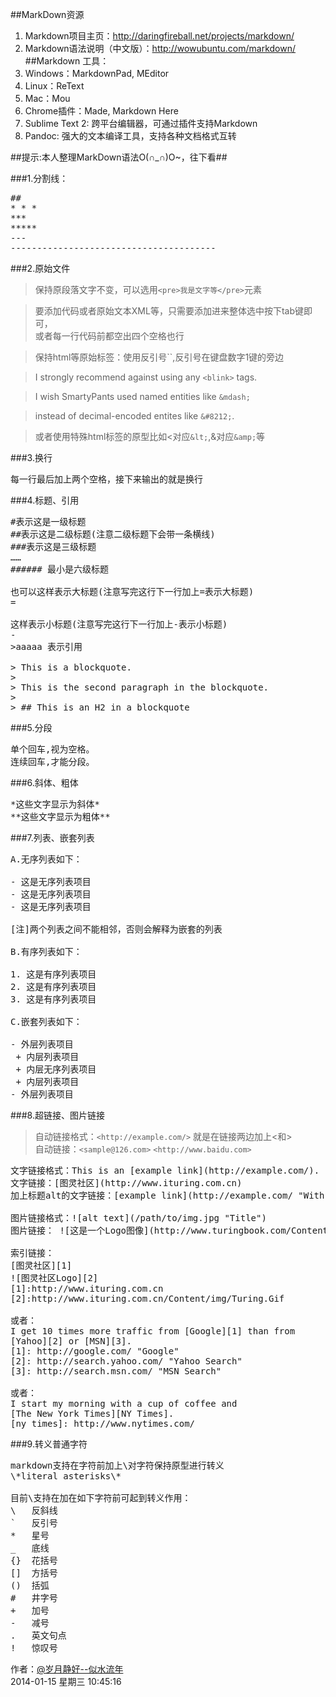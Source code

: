 ##MarkDown资源
1. Markdown项目主页：<http://daringfireball.net/projects/markdown/>
1. Markdown语法说明（中文版）：<http://wowubuntu.com/markdown/>
##Markdown 工具：
1. Windows：MarkdownPad, MEditor
1. Linux：ReText
1. Mac：Mou
1. Chrome插件：Made, Markdown Here
1. Sublime Text 2: 跨平台编辑器，可通过插件支持Markdown
1. Pandoc: 强大的文本编译工具，支持各种文档格式互转


##提示:本人整理MarkDown语法O(∩_∩)O~，往下看##

###1.分割线：
<pre>
##
* * *
***
*****
---
---------------------------------------
</pre>

###2.原始文件
>保持原段落文字不变，可以选用`<pre>我是文字等</pre>`元素

>要添加代码或者原始文本XML等，只需要添加进来整体选中按下tab键即可，  
或者每一行代码前都空出四个空格也行

>保持html等原始标签：使用反引号``,反引号在键盘数字1键的旁边

> I strongly recommend against using any ` <blink> ` tags.

> I wish SmartyPants used named entities like `&mdash;`

> instead of decimal-encoded entites like `&#8212;`.

> 或者使用特殊html标签的原型比如<对应`&lt;`,&对应`&amp;`等

###3.换行
<pre>
每一行最后加上两个空格，接下来输出的就是换行
</pre>

###4.标题、引用
<pre>
#表示这是一级标题
##表示这是二级标题(注意二级标题下会带一条横线)
###表示这是三级标题
……
###### 最小是六级标题

也可以这样表示大标题(注意写完这行下一行加上=表示大标题)
=

这样表示小标题(注意写完这行下一行加上-表示小标题)
-
>aaaaa 表示引用

> This is a blockquote.
> 
> This is the second paragraph in the blockquote.
>
> ## This is an H2 in a blockquote
</pre>

###5.分段
<pre>
单个回车,视为空格。
连续回车,才能分段。
</pre>

###6.斜体、粗体
<pre>
*这些文字显示为斜体*
**这些文字显示为粗体**
</pre>

###7.列表、嵌套列表
<pre>
A.无序列表如下：

- 这是无序列表项目
- 这是无序列表项目
- 这是无序列表项目

[注]两个列表之间不能相邻，否则会解释为嵌套的列表

B.有序列表如下：

1. 这是有序列表项目
2. 这是有序列表项目
3. 这是有序列表项目

C.嵌套列表如下：

- 外层列表项目
 + 内层列表项目
 + 内层无序列表项目
 + 内层列表项目
- 外层列表项目
</pre>

###8.超链接、图片链接
>自动链接格式：`<http://example.com/>`  就是在链接两边加上<和>  
>自动链接：`<sample@126.com>`  `<http://www.baidu.com>`  

<pre>
文字链接格式：This is an [example link](http://example.com/).
文字链接：[图灵社区](http://www.ituring.com.cn)
加上标题alt的文字链接：[example link](http://example.com/ "With a Title").

图片链接格式：![alt text](/path/to/img.jpg "Title")
图片链接： ![这是一个Logo图像](http://www.turingbook.com/Content/img/Turing.Gif)

索引链接：
[图灵社区][1]
![图灵社区Logo][2]
[1]:http://www.ituring.com.cn
[2]:http://www.ituring.com.cn/Content/img/Turing.Gif

或者：
I get 10 times more traffic from [Google][1] than from
[Yahoo][2] or [MSN][3].
[1]: http://google.com/ "Google"
[2]: http://search.yahoo.com/ "Yahoo Search"
[3]: http://search.msn.com/ "MSN Search"

或者：
I start my morning with a cup of coffee and
[The New York Times][NY Times].
[ny times]: http://www.nytimes.com/
</pre>

###9.转义普通字符
<pre>
markdown支持在字符前加上\对字符保持原型进行转义
\*literal asterisks\*

目前\支持在加在如下字符前可起到转义作用：
\   反斜线
`   反引号
*   星号
_   底线
{}  花括号
[]  方括号
()  括弧
#   井字号
+   加号
-   减号
.   英文句点
!   惊叹号
</pre>

作者：[@岁月静好--似水流年](http://weibo.com/u/1747720793)<br/>
2014-01-15 星期三 10:45:16 